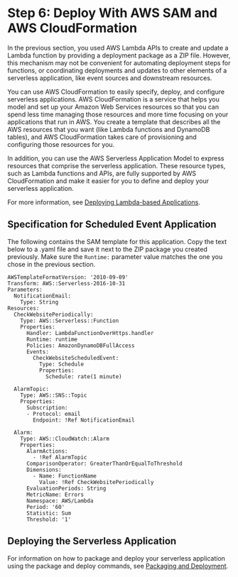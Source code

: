 # Step 6: Deploy With AWS SAM and AWS CloudFormation<a name="with-sched-event-example-use-app-spec"></a>

In the previous section, you used AWS Lambda APIs to create and update a Lambda function by providing a deployment package as a ZIP file\. However, this mechanism may not be convenient for automating deployment steps for functions, or coordinating deployments and updates to other elements of a serverless application, like event sources and downstream resources\.

You can use AWS CloudFormation to easily specify, deploy, and configure serverless applications\. AWS CloudFormation is a service that helps you model and set up your Amazon Web Services resources so that you can spend less time managing those resources and more time focusing on your applications that run in AWS\. You create a template that describes all the AWS resources that you want \(like Lambda functions and DynamoDB tables\), and AWS CloudFormation takes care of provisioning and configuring those resources for you\.

In addition, you can use the AWS Serverless Application Model to express resources that comprise the serverless application\. These resource types, such as Lambda functions and APIs, are fully supported by AWS CloudFormation and make it easier for you to define and deploy your serverless application\.

For more information, see [Deploying Lambda\-based Applications](deploying-lambda-apps.md)\.

## Specification for Scheduled Event Application<a name="sched-event-tutorial-spec"></a>

The following contains the SAM template for this application\. Copy the text below to a \.yaml file and save it next to the ZIP package you created previously\. Make sure the `Runtime:` parameter value matches the one you chose in the previous section\.

```
AWSTemplateFormatVersion: '2010-09-09'
Transform: AWS::Serverless-2016-10-31
Parameters: 
  NotificationEmail:
    Type: String
Resources:
  CheckWebsitePeriodically:
    Type: AWS::Serverless::Function
    Properties:
      Handler: LambdaFunctionOverHttps.handler
      Runtime: runtime
      Policies: AmazonDynamoDBFullAccess
      Events:
        CheckWebsiteScheduledEvent:
          Type: Schedule
          Properties:
            Schedule: rate(1 minute)

  AlarmTopic:
    Type: AWS::SNS::Topic
    Properties:
      Subscription:
      - Protocol: email
        Endpoint: !Ref NotificationEmail

  Alarm:
    Type: AWS::CloudWatch::Alarm
    Properties:
      AlarmActions:
        - !Ref AlarmTopic
      ComparisonOperator: GreaterThanOrEqualToThreshold
      Dimensions:
        - Name: FunctionName
          Value: !Ref CheckWebsitePeriodically
      EvaluationPeriods: String
      MetricName: Errors
      Namespace: AWS/Lambda
      Period: '60'
      Statistic: Sum
      Threshold: '1'
```

## Deploying the Serverless Application<a name="with-sched-event-example-use-app-spec-deploy"></a>

 For information on how to package and deploy your serverless application using the package and deploy commands, see [Packaging and Deployment](serverless-deploy-wt.md#serverless-deploy)\.